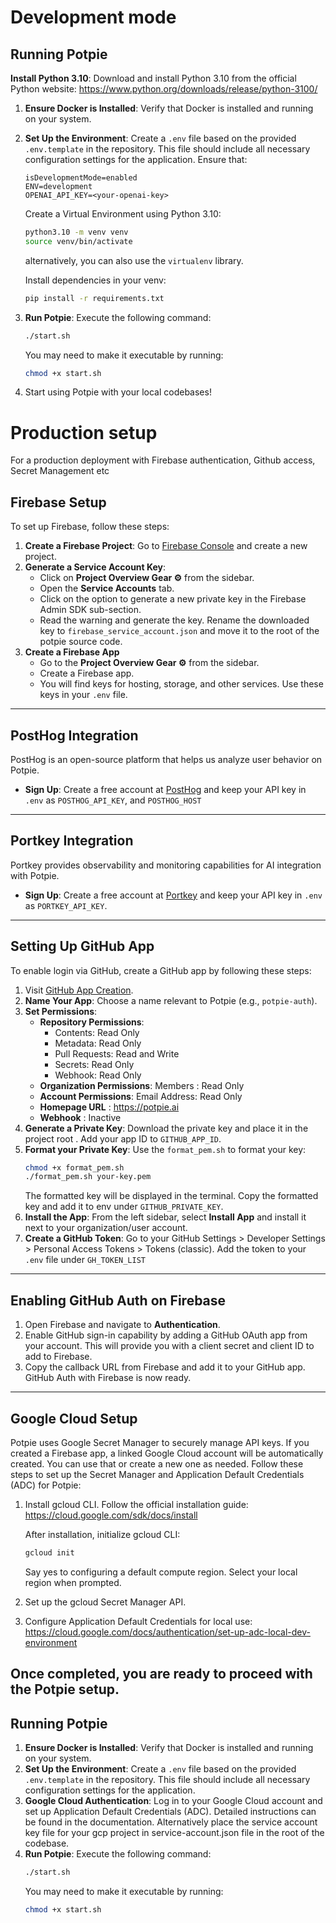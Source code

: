 # Development mode
## Running Potpie
**Install Python 3.10**: Download and install Python 3.10 from the official Python website:
https://www.python.org/downloads/release/python-3100/
1. **Ensure Docker is Installed**: Verify that Docker is installed and running on your system.
2. **Set Up the Environment**: Create a `.env` file based on the provided `.env.template` in the repository. This file should include all necessary configuration settings for the application.
   Ensure that:
   ```
   isDevelopmentMode=enabled
   ENV=development
   OPENAI_API_KEY=<your-openai-key>
   ```
   Create a Virtual Environment using Python 3.10:
   ```bash
   python3.10 -m venv venv
   source venv/bin/activate
   ```
   alternatively, you can also use the `virtualenv` library.

   Install dependencies in your venv:
   ```bash
   pip install -r requirements.txt
   ```

3. **Run Potpie**: Execute the following command:
   ```bash
   ./start.sh
   ```
   You may need to make it executable by running:
   ```bash
   chmod +x start.sh
   ```
4. Start using Potpie with your local codebases!


# Production setup
For a production deployment with Firebase authentication, Github access, Secret Management etc

## Firebase Setup
To set up Firebase, follow these steps:
1. **Create a Firebase Project**: Go to [Firebase Console](https://console.firebase.google.com/) and create a new project.
2. **Generate a Service Account Key**:
   - Click on **Project Overview Gear ⚙** from the sidebar.
   - Open the **Service Accounts** tab.
   - Click on the option to generate a new private key in the Firebase Admin SDK sub-section.
   - Read the warning and generate the key. Rename the downloaded key to `firebase_service_account.json` and move it to the root of the potpie source code.
3. **Create a Firebase App**
   - Go to the **Project Overview Gear ⚙** from the sidebar.
   - Create a Firebase app.
   - You will find keys for hosting, storage, and other services. Use these keys in your `.env` file.
---
## PostHog Integration
PostHog is an open-source platform that helps us analyze user behavior on Potpie.
- **Sign Up**: Create a free account at [PostHog](https://us.posthog.com/signup) and keep your API key in `.env` as `POSTHOG_API_KEY`, and `POSTHOG_HOST`
---
## Portkey Integration
Portkey provides observability and monitoring capabilities for AI integration with Potpie.
- **Sign Up**: Create a free account at [Portkey](https://app.portkey.ai/signup) and keep your API key in `.env` as `PORTKEY_API_KEY`.
---
## Setting Up GitHub App
To enable login via GitHub, create a GitHub app by following these steps:
1. Visit [GitHub App Creation](https://github.com/settings/apps/new).
2. **Name Your App**: Choose a name relevant to Potpie (e.g., `potpie-auth`).
3. **Set Permissions**:
   - **Repository Permissions**:
     - Contents: Read Only
     - Metadata: Read Only
     - Pull Requests: Read and Write
     - Secrets: Read Only
     - Webhook: Read Only
   - **Organization Permissions**: Members : Read Only
   - **Account Permissions**: Email Address: Read Only
   - **Homepage URL** : https://potpie.ai
   - **Webhook** : Inactive
4. **Generate a Private Key**: Download the private key and place it in the project root . Add your app ID to `GITHUB_APP_ID`.
5. **Format your Private Key**: Use the `format_pem.sh` to format your key:
   ```bash
   chmod +x format_pem.sh
   ./format_pem.sh your-key.pem
   ```
   The formatted key will be displayed in the terminal. Copy the formatted key and add it to env under `GITHUB_PRIVATE_KEY`.
6. **Install the App**: From the left sidebar, select **Install App** and install it next to your organization/user account.
7. **Create a GitHub Token**: Go to your GitHub Settings > Developer Settings > Personal Access Tokens > Tokens (classic). Add the token to your `.env` file under `GH_TOKEN_LIST`
---
## Enabling GitHub Auth on Firebase
1. Open Firebase and navigate to **Authentication**.
2. Enable GitHub sign-in capability by adding a GitHub OAuth app from your account. This will provide you with a client secret and client ID to add to Firebase.
3. Copy the callback URL from Firebase and add it to your GitHub app.
GitHub Auth with Firebase is now ready.
---
## Google Cloud Setup
Potpie uses Google Secret Manager to securely manage API keys. If you created a Firebase app, a linked Google Cloud account will be automatically created. You can use that or create a new one as needed.
Follow these steps to set up the Secret Manager and Application Default Credentials (ADC) for Potpie:
1. Install gcloud CLI. Follow the official installation guide:
   https://cloud.google.com/sdk/docs/install
   
   After installation, initialize gcloud CLI:
   ```bash
   gcloud init
   ```
   Say yes to configuring a default compute region.
   Select your local region when prompted.
2. Set up the gcloud Secret Manager API.
3. Configure Application Default Credentials for local use:
   https://cloud.google.com/docs/authentication/set-up-adc-local-dev-environment

Once completed, you are ready to proceed with the Potpie setup.
---
## Running Potpie
1. **Ensure Docker is Installed**: Verify that Docker is installed and running on your system.
2. **Set Up the Environment**: Create a `.env` file based on the provided `.env.template` in the repository. This file should include all necessary configuration settings for the application.
3. **Google Cloud Authentication**: Log in to your Google Cloud account and set up Application Default Credentials (ADC). Detailed instructions can be found in the documentation. Alternatively place the service account key file for your gcp project in service-account.json file in the root of the codebase.
5. **Run Potpie**: Execute the following command:
   ```bash
   ./start.sh
   ```
   You may need to make it executable by running:
   ```bash
   chmod +x start.sh
   ```
